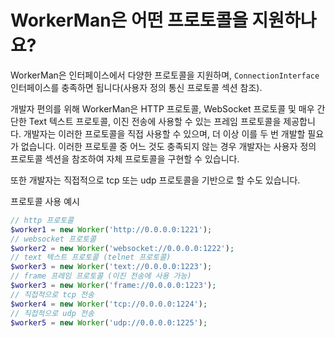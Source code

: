 # WorkerMan은 어떤 프로토콜을 지원하나요?

WorkerMan은 인터페이스에서 다양한 프로토콜을 지원하며, ```ConnectionInterface``` 인터페이스를 충족하면 됩니다(사용자 정의 통신 프로토콜 섹션 참조).

개발자 편의를 위해 WorkerMan은 HTTP 프로토콜, WebSocket 프로토콜 및 매우 간단한 Text 텍스트 프로토콜, 이진 전송에 사용할 수 있는 프레임 프로토콜을 제공합니다. 개발자는 이러한 프로토콜을 직접 사용할 수 있으며, 더 이상 이를 두 번 개발할 필요가 없습니다. 이러한 프로토콜 중 어느 것도 충족되지 않는 경우 개발자는 사용자 정의 프로토콜 섹션을 참조하여 자체 프로토콜을 구현할 수 있습니다.

또한 개발자는 직접적으로 tcp 또는 udp 프로토콜을 기반으로 할 수도 있습니다.

프로토콜 사용 예시
```php
// http 프로토콜
$worker1 = new Worker('http://0.0.0.0:1221');
// websocket 프로토콜
$worker2 = new Worker('websocket://0.0.0.0:1222');
// text 텍스트 프로토콜 (telnet 프로토콜)
$worker3 = new Worker('text://0.0.0.0:1223');
// frame 프레임 프로토콜 (이진 전송에 사용 가능)
$worker3 = new Worker('frame://0.0.0.0:1223');
// 직접적으로 tcp 전송
$worker4 = new Worker('tcp://0.0.0.0:1224');
// 직접적으로 udp 전송
$worker5 = new Worker('udp://0.0.0.0:1225');
```
